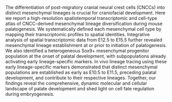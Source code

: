 The differentiation of post-migratory cranial neural crest cells (CNCCs) into distinct mesenchymal lineages is crucial for craniofacial development. Here we report a high-resolution spatiotemporal transcriptomic and cell-type atlas of CNCC-derived mesenchymal lineage diversification during mouse palatogenesis. We systematically defined each mesenchymal cell type by mapping their transcriptomic profiles to spatial identities. Integrative analysis of spatial transcriptomic data from E12.5 to E15.5 further revealed mesenchymal lineage establishment at or prior to initiation of palatogenesis. We also identified a heterogeneous Sox9+ mesenchymal progenitor population at the onset of palatal development, with subpopulations already activating early lineage-specific markers. In vivo lineage tracing using these early lineage-specific markers demonstrated that distinct mesenchymal populations are established as early as E10.5 to E11.5, preceding palatal development, and contribute to their respective lineages. Together, our findings reveal the comprehensive, dynamic molecular and cellular landscape of palate development and shed light on cell fate regulation during embryogenesis.
